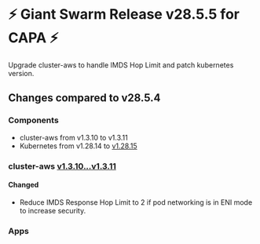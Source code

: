 # :zap: Giant Swarm Release v28.5.5 for CAPA :zap:

Upgrade cluster-aws to handle IMDS Hop Limit and patch kubernetes version.

## Changes compared to v28.5.4

### Components

- cluster-aws from v1.3.10 to v1.3.11
- Kubernetes from v1.28.14 to [v1.28.15](https://github.com/kubernetes/kubernetes/blob/master/CHANGELOG/CHANGELOG-1.28.md#v1.28.15)

### cluster-aws [v1.3.10...v1.3.11](https://github.com/giantswarm/cluster-aws/compare/v1.3.10...v1.3.11)

#### Changed

- Reduce IMDS Response Hop Limit to 2 if pod networking is in ENI mode to increase security.

### Apps
